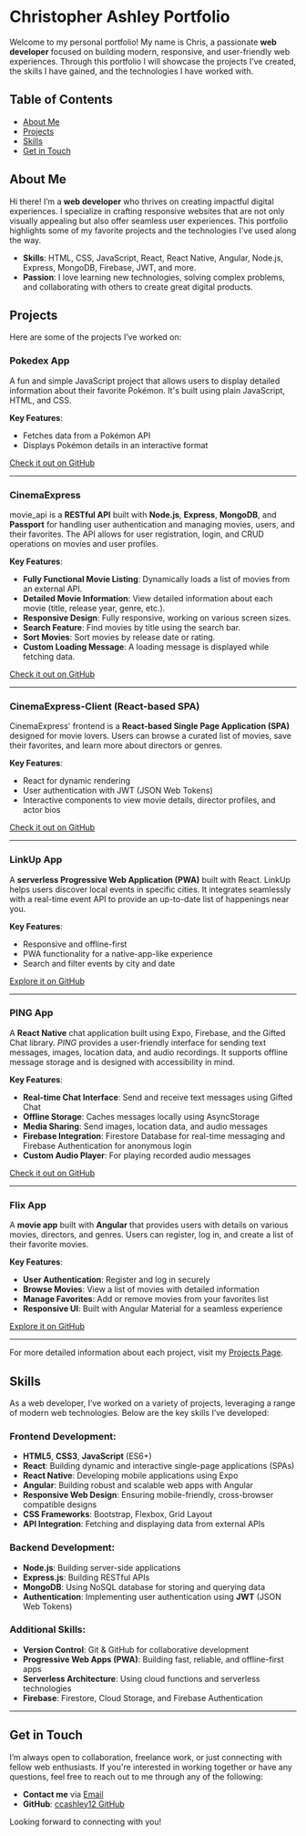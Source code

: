  # Christopher Ashley Portfolio

Welcome to my personal portfolio! My name is Chris, a passionate **web developer** focused on building modern, responsive, and user-friendly web experiences. Through this portfolio I will showcase the projects I’ve created, the skills I have gained, and the technologies I have worked with.

## Table of Contents

- [About Me](#about-me)
- [Projects](#projects)
- [Skills](#skills)
- [Get in Touch](#get-in-touch)

## About Me

Hi there! I’m a **web developer** who thrives on creating impactful digital experiences. I specialize in crafting responsive websites that are not only visually appealing but also offer seamless user experiences. This portfolio highlights some of my favorite projects and the technologies I've used along the way.

- **Skills**: HTML, CSS, JavaScript, React, React Native, Angular, Node.js, Express, MongoDB, Firebase, JWT, and more.
- **Passion**: I love learning new technologies, solving complex problems, and collaborating with others to create great digital products.

## Projects

Here are some of the projects I’ve worked on:

### **Pokedex App**

A fun and simple JavaScript project that allows users to display detailed information about their favorite Pokémon. It's built using plain JavaScript, HTML, and CSS.

**Key Features**:

- Fetches data from a Pokémon API
- Displays Pokémon details in an interactive format

[Check it out on GitHub](https://github.com/ccashley12/simple-js-app)

---

### **CinemaExpress**

movie_api is a **RESTful API** built with **Node.js**, **Express**, **MongoDB**, and **Passport** for handling user authentication and managing movies, users, and their favorites. The API allows for user registration, login, and CRUD operations on movies and user profiles.

**Key Features**:

- **Fully Functional Movie Listing**: Dynamically loads a list of movies from an external API.
- **Detailed Movie Information**: View detailed information about each movie (title, release year, genre, etc.).
- **Responsive Design**: Fully responsive, working on various screen sizes.
- **Search Feature**: Find movies by title using the search bar.
- **Sort Movies**: Sort movies by release date or rating.
- **Custom Loading Message**: A loading message is displayed while fetching data.

[Check it out on GitHub](https://github.com/ccashley12/movie_api)

---

### **CinemaExpress-Client (React-based SPA)**

CinemaExpress' frontend is a **React-based Single Page Application (SPA)** designed for movie lovers. Users can browse a curated list of movies, save their favorites, and learn more about directors or genres.

**Key Features**:

- React for dynamic rendering
- User authentication with JWT (JSON Web Tokens)
- Interactive components to view movie details, director profiles, and actor bios

[Check it out on GitHub](https://github.com/ccashley12/cinemaexpress_client)

---

### **LinkUp App**

A **serverless Progressive Web Application (PWA)** built with React. LinkUp helps users discover local events in specific cities. It integrates seamlessly with a real-time event API to provide an up-to-date list of happenings near you.

**Key Features**:

- Responsive and offline-first
- PWA functionality for a native-app-like experience
- Search and filter events by city and date

[Explore it on GitHub](https://github.com/ccashley12/meet)

---

### **PING App**

A **React Native** chat application built using Expo, Firebase, and the Gifted Chat library. *PING* provides a user-friendly interface for sending text messages, images, location data, and audio recordings. It supports offline message storage and is designed with accessibility in mind.

**Key Features**:

- **Real-time Chat Interface**: Send and receive text messages using Gifted Chat
- **Offline Storage**: Caches messages locally using AsyncStorage
- **Media Sharing**: Send images, location data, and audio messages
- **Firebase Integration**: Firestore Database for real-time messaging and Firebase Authentication for anonymous login
- **Custom Audio Player**: For playing recorded audio messages

[Check it out on GitHub](https://github.com/ccashley12/chat-demo)

---

### **Flix App**

A **movie app** built with **Angular** that provides users with details on various movies, directors, and genres. Users can register, log in, and create a list of their favorite movies.

**Key Features**:

- **User Authentication**: Register and log in securely
- **Browse Movies**: View a list of movies with detailed information
- **Manage Favorites**: Add or remove movies from your favorites list
- **Responsive UI**: Built with Angular Material for a seamless experience

[Explore it on GitHub](https://github.com/ccashley12/CinemaExpress-Angular)

---

For more detailed information about each project, visit my [Projects Page](https://ccashley12.github.io/portfolio-site/work.html).

## Skills

As a web developer, I’ve worked on a variety of projects, leveraging a range of modern web technologies. Below are the key skills I’ve developed:

### Frontend Development:

- **HTML5**, **CSS3**, **JavaScript** (ES6+)
- **React**: Building dynamic and interactive single-page applications (SPAs)
- **React Native**: Developing mobile applications using Expo
- **Angular**: Building robust and scalable web apps with Angular
- **Responsive Web Design**: Ensuring mobile-friendly, cross-browser compatible designs
- **CSS Frameworks**: Bootstrap, Flexbox, Grid Layout
- **API Integration**: Fetching and displaying data from external APIs

### Backend Development:

- **Node.js**: Building server-side applications
- **Express.js**: Building RESTful APIs
- **MongoDB**: Using NoSQL database for storing and querying data
- **Authentication**: Implementing user authentication using **JWT** (JSON Web Tokens)

### Additional Skills:

- **Version Control**: Git & GitHub for collaborative development
- **Progressive Web Apps (PWA)**: Building fast, reliable, and offline-first apps
- **Serverless Architecture**: Using cloud functions and serverless technologies
- **Firebase**: Firestore, Cloud Storage, and Firebase Authentication

---

## Get in Touch

I’m always open to collaboration, freelance work, or just connecting with fellow web enthusiasts. If you're interested in working together or have any questions, feel free to reach out to me through any of the following:

- **Contact me** via [Email](mailto:ccashley12@gmail.com)
- **GitHub**: [ccashley12 GitHub](https://github.com/ccashley12)

Looking forward to connecting with you!